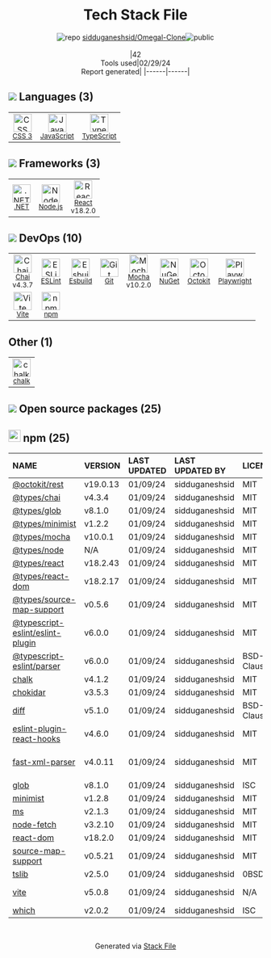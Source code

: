 <!--
&lt;--- Readme.md Snippet without images Start ---&gt;
## Tech Stack
sidduganeshsid/Omegal-Clone is built on the following main stack:

- [JavaScript](https://developer.mozilla.org/en-US/docs/Web/JavaScript) – Languages
- [TypeScript](http://www.typescriptlang.org) – Languages
- [.NET](http://www.microsoft.com/net/) – Frameworks (Full Stack)
- [Node.js](http://nodejs.org/) – Frameworks (Full Stack)
- [React](https://reactjs.org/) – Javascript UI Libraries
- [Chai](http://chaijs.com/) – Javascript Testing Framework
- [ESLint](http://eslint.org/) – Code Review
- [Esbuild](https://esbuild.github.io/) – JS Build Tools / JS Task Runners
- [Mocha](http://mochajs.org/) – Javascript Testing Framework
- [Octokit](https://github.com/octokit/octokit.net) – Tools for GitHub
- [Playwright](https://github.com/microsoft/playwright) – Browser Testing
- [Vite](https://vitejs.dev/) – JS Build Tools / JS Task Runners

Full tech stack [here](/techstack.md)

&lt;--- Readme.md Snippet without images End ---&gt;

&lt;--- Readme.md Snippet with images Start ---&gt;
## Tech Stack
sidduganeshsid/Omegal-Clone is built on the following main stack:

- <img width='25' height='25' src='https://img.stackshare.io/service/1209/javascript.jpeg' alt='JavaScript'/> [JavaScript](https://developer.mozilla.org/en-US/docs/Web/JavaScript) – Languages
- <img width='25' height='25' src='https://img.stackshare.io/service/1612/bynNY5dJ.jpg' alt='TypeScript'/> [TypeScript](http://www.typescriptlang.org) – Languages
- <img width='25' height='25' src='https://img.stackshare.io/service/1014/IoPy1dce_400x400.png' alt='.NET'/> [.NET](http://www.microsoft.com/net/) – Frameworks (Full Stack)
- <img width='25' height='25' src='https://img.stackshare.io/service/1011/n1JRsFeB_400x400.png' alt='Node.js'/> [Node.js](http://nodejs.org/) – Frameworks (Full Stack)
- <img width='25' height='25' src='https://img.stackshare.io/service/1020/OYIaJ1KK.png' alt='React'/> [React](https://reactjs.org/) – Javascript UI Libraries
- <img width='25' height='25' src='https://img.stackshare.io/service/1725/chai.png' alt='Chai'/> [Chai](http://chaijs.com/) – Javascript Testing Framework
- <img width='25' height='25' src='https://img.stackshare.io/service/3337/Q4L7Jncy.jpg' alt='ESLint'/> [ESLint](http://eslint.org/) – Code Review
- <img width='25' height='25' src='https://img.stackshare.io/service/25166/default_2dcc9286a150737a14625d18f6f93747f72be430.png' alt='Esbuild'/> [Esbuild](https://esbuild.github.io/) – JS Build Tools / JS Task Runners
- <img width='25' height='25' src='https://img.stackshare.io/service/832/mocha.png' alt='Mocha'/> [Mocha](http://mochajs.org/) – Javascript Testing Framework
- <img width='25' height='25' src='https://img.stackshare.io/service/9827/octokit-dotnet_2.png' alt='Octokit'/> [Octokit](https://github.com/octokit/octokit.net) – Tools for GitHub
- <img width='25' height='25' src='https://img.stackshare.io/service/11955/default_48baa40615243f437bc3b182e62ddfe0290fca4b.png' alt='Playwright'/> [Playwright](https://github.com/microsoft/playwright) – Browser Testing
- <img width='25' height='25' src='https://img.stackshare.io/service/21547/default_1aeac791cde11ff66cc0b20dcc6144eeb185c905.png' alt='Vite'/> [Vite](https://vitejs.dev/) – JS Build Tools / JS Task Runners

Full tech stack [here](/techstack.md)

&lt;--- Readme.md Snippet with images End ---&gt;
-->
<div align="center">

# Tech Stack File
![](https://img.stackshare.io/repo.svg "repo") [sidduganeshsid/Omegal-Clone](https://github.com/sidduganeshsid/Omegal-Clone)![](https://img.stackshare.io/public_badge.svg "public")
<br/><br/>
|42<br/>Tools used|02/29/24 <br/>Report generated|
|------|------|
</div>

## <img src='https://img.stackshare.io/languages.svg'/> Languages (3)
<table><tr>
  <td align='center'>
  <img width='36' height='36' src='https://img.stackshare.io/service/6727/css.png' alt='CSS 3'>
  <br>
  <sub><a href="https://developer.mozilla.org/en-US/docs/Web/CSS/CSS3">CSS 3</a></sub>
  <br>
  <sub></sub>
</td>

<td align='center'>
  <img width='36' height='36' src='https://img.stackshare.io/service/1209/javascript.jpeg' alt='JavaScript'>
  <br>
  <sub><a href="https://developer.mozilla.org/en-US/docs/Web/JavaScript">JavaScript</a></sub>
  <br>
  <sub></sub>
</td>

<td align='center'>
  <img width='36' height='36' src='https://img.stackshare.io/service/1612/bynNY5dJ.jpg' alt='TypeScript'>
  <br>
  <sub><a href="http://www.typescriptlang.org">TypeScript</a></sub>
  <br>
  <sub></sub>
</td>

</tr>
</table>

## <img src='https://img.stackshare.io/frameworks.svg'/> Frameworks (3)
<table><tr>
  <td align='center'>
  <img width='36' height='36' src='https://img.stackshare.io/service/1014/IoPy1dce_400x400.png' alt='.NET'>
  <br>
  <sub><a href="http://www.microsoft.com/net/">.NET</a></sub>
  <br>
  <sub></sub>
</td>

<td align='center'>
  <img width='36' height='36' src='https://img.stackshare.io/service/1011/n1JRsFeB_400x400.png' alt='Node.js'>
  <br>
  <sub><a href="http://nodejs.org/">Node.js</a></sub>
  <br>
  <sub></sub>
</td>

<td align='center'>
  <img width='36' height='36' src='https://img.stackshare.io/service/1020/OYIaJ1KK.png' alt='React'>
  <br>
  <sub><a href="https://reactjs.org/">React</a></sub>
  <br>
  <sub>v18.2.0</sub>
</td>

</tr>
</table>

## <img src='https://img.stackshare.io/devops.svg'/> DevOps (10)
<table><tr>
  <td align='center'>
  <img width='36' height='36' src='https://img.stackshare.io/service/1725/chai.png' alt='Chai'>
  <br>
  <sub><a href="http://chaijs.com/">Chai</a></sub>
  <br>
  <sub>v4.3.7</sub>
</td>

<td align='center'>
  <img width='36' height='36' src='https://img.stackshare.io/service/3337/Q4L7Jncy.jpg' alt='ESLint'>
  <br>
  <sub><a href="http://eslint.org/">ESLint</a></sub>
  <br>
  <sub></sub>
</td>

<td align='center'>
  <img width='36' height='36' src='https://img.stackshare.io/service/25166/default_2dcc9286a150737a14625d18f6f93747f72be430.png' alt='Esbuild'>
  <br>
  <sub><a href="https://esbuild.github.io/">Esbuild</a></sub>
  <br>
  <sub></sub>
</td>

<td align='center'>
  <img width='36' height='36' src='https://img.stackshare.io/service/1046/git.png' alt='Git'>
  <br>
  <sub><a href="http://git-scm.com/">Git</a></sub>
  <br>
  <sub></sub>
</td>

<td align='center'>
  <img width='36' height='36' src='https://img.stackshare.io/service/832/mocha.png' alt='Mocha'>
  <br>
  <sub><a href="http://mochajs.org/">Mocha</a></sub>
  <br>
  <sub>v10.2.0</sub>
</td>

<td align='center'>
  <img width='36' height='36' src='https://img.stackshare.io/service/2637/6I3oEOP4_400x400.jpg' alt='NuGet'>
  <br>
  <sub><a href="https://www.nuget.org/">NuGet</a></sub>
  <br>
  <sub></sub>
</td>

<td align='center'>
  <img width='36' height='36' src='https://img.stackshare.io/service/9827/octokit-dotnet_2.png' alt='Octokit'>
  <br>
  <sub><a href="https://github.com/octokit/octokit.net">Octokit</a></sub>
  <br>
  <sub></sub>
</td>

<td align='center'>
  <img width='36' height='36' src='https://img.stackshare.io/service/11955/default_48baa40615243f437bc3b182e62ddfe0290fca4b.png' alt='Playwright'>
  <br>
  <sub><a href="https://github.com/microsoft/playwright">Playwright</a></sub>
  <br>
  <sub></sub>
</td>

</tr>
<tr>
  <td align='center'>
  <img width='36' height='36' src='https://img.stackshare.io/service/21547/default_1aeac791cde11ff66cc0b20dcc6144eeb185c905.png' alt='Vite'>
  <br>
  <sub><a href="https://vitejs.dev/">Vite</a></sub>
  <br>
  <sub></sub>
</td>

<td align='center'>
  <img width='36' height='36' src='https://img.stackshare.io/service/1120/lejvzrnlpb308aftn31u.png' alt='npm'>
  <br>
  <sub><a href="https://www.npmjs.com/">npm</a></sub>
  <br>
  <sub></sub>
</td>

</tr>
</table>

## Other (1)
<table><tr>
  <td align='center'>
  <img width='36' height='36' src='https://img.stackshare.io/service/8072/13122722.png' alt='chalk'>
  <br>
  <sub><a href="https://github.com/chalk/chalk">chalk</a></sub>
  <br>
  <sub></sub>
</td>

</tr>
</table>


## <img src='https://img.stackshare.io/group.svg' /> Open source packages (25)</h2>

## <img width='24' height='24' src='https://img.stackshare.io/service/1120/lejvzrnlpb308aftn31u.png'/> npm (25)

|NAME|VERSION|LAST UPDATED|LAST UPDATED BY|LICENSE|VULNERABILITIES|
|:------|:------|:------|:------|:------|:------|
|[@octokit/rest](https://www.npmjs.com/@octokit/rest)|v19.0.13|01/09/24|sidduganeshsid |MIT|N/A|
|[@types/chai](https://www.npmjs.com/@types/chai)|v4.3.4|01/09/24|sidduganeshsid |MIT|N/A|
|[@types/glob](https://www.npmjs.com/@types/glob)|v8.1.0|01/09/24|sidduganeshsid |MIT|N/A|
|[@types/minimist](https://www.npmjs.com/@types/minimist)|v1.2.2|01/09/24|sidduganeshsid |MIT|N/A|
|[@types/mocha](https://www.npmjs.com/@types/mocha)|v10.0.1|01/09/24|sidduganeshsid |MIT|N/A|
|[@types/node](https://www.npmjs.com/@types/node)|N/A|01/09/24|sidduganeshsid |MIT|N/A|
|[@types/react](https://www.npmjs.com/@types/react)|v18.2.43|01/09/24|sidduganeshsid |MIT|N/A|
|[@types/react-dom](https://www.npmjs.com/@types/react-dom)|v18.2.17|01/09/24|sidduganeshsid |MIT|N/A|
|[@types/source-map-support](https://www.npmjs.com/@types/source-map-support)|v0.5.6|01/09/24|sidduganeshsid |MIT|N/A|
|[@typescript-eslint/eslint-plugin](https://www.npmjs.com/@typescript-eslint/eslint-plugin)|v6.0.0|01/09/24|sidduganeshsid |MIT|N/A|
|[@typescript-eslint/parser](https://www.npmjs.com/@typescript-eslint/parser)|v6.0.0|01/09/24|sidduganeshsid |BSD-2-Clause|N/A|
|[chalk](https://www.npmjs.com/chalk)|v4.1.2|01/09/24|sidduganeshsid |MIT|N/A|
|[chokidar](https://www.npmjs.com/chokidar)|v3.5.3|01/09/24|sidduganeshsid |MIT|N/A|
|[diff](https://www.npmjs.com/diff)|v5.1.0|01/09/24|sidduganeshsid |BSD-3-Clause|N/A|
|[eslint-plugin-react-hooks](https://www.npmjs.com/eslint-plugin-react-hooks)|v4.6.0|01/09/24|sidduganeshsid |MIT|N/A|
|[fast-xml-parser](https://www.npmjs.com/fast-xml-parser)|v4.0.11|01/09/24|sidduganeshsid |MIT|[CVE-2023-26920](https://github.com/advisories/GHSA-x3cc-x39p-42qx) (Moderate)|
|[glob](https://www.npmjs.com/glob)|v8.1.0|01/09/24|sidduganeshsid |ISC|N/A|
|[minimist](https://www.npmjs.com/minimist)|v1.2.8|01/09/24|sidduganeshsid |MIT|N/A|
|[ms](https://www.npmjs.com/ms)|v2.1.3|01/09/24|sidduganeshsid |MIT|N/A|
|[node-fetch](https://www.npmjs.com/node-fetch)|v3.2.10|01/09/24|sidduganeshsid |MIT|N/A|
|[react-dom](https://www.npmjs.com/react-dom)|v18.2.0|01/09/24|sidduganeshsid |MIT|N/A|
|[source-map-support](https://www.npmjs.com/source-map-support)|v0.5.21|01/09/24|sidduganeshsid |MIT|N/A|
|[tslib](https://www.npmjs.com/tslib)|v2.5.0|01/09/24|sidduganeshsid |0BSD|N/A|
|[vite](https://www.npmjs.com/vite)|v5.0.8|01/09/24|sidduganeshsid |N/A|[CVE-2024-23331](https://github.com/advisories/GHSA-c24v-8rfc-w8vw) (High)|
|[which](https://www.npmjs.com/which)|v2.0.2|01/09/24|sidduganeshsid |ISC|N/A|

<br/>
<div align='center'>

Generated via [Stack File](https://github.com/marketplace/stack-file)
